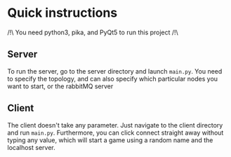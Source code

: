# Quick instructions

/!\ You need python3, pika, and PyQt5 to run this project /!\

## Server

To run the server, go to the server directory and launch `main.py`. You need to specify the topology, and can also specify which particular nodes you want to start, or the rabbitMQ server

## Client

The client doesn't take any parameter. Just navigate to the client directory and run `main.py`. Furthermore, you can click connect straight away without typing any value, which will start a game using a random name and the localhost server.
